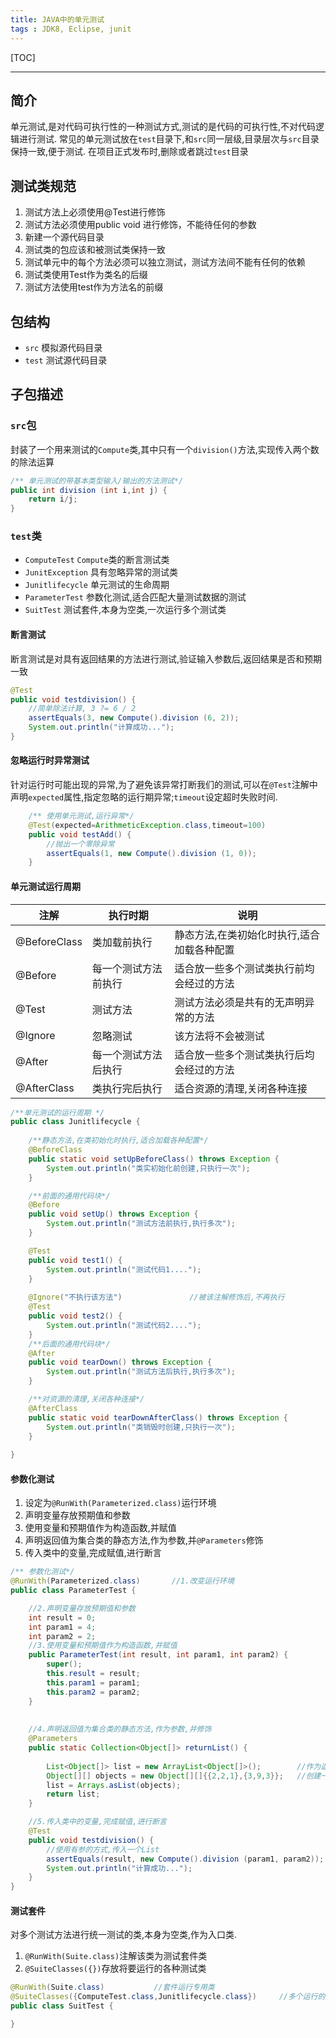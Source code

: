 ```yaml
---
title: JAVA中的单元测试
tags : JDK8, Eclipse, junit
---
```


[TOC]

---

## 简介
单元测试,是对代码可执行性的一种测试方式,测试的是代码的可执行性,不对代码逻辑进行测试.
常见的单元测试放在`test`目录下,和`src`同一层级,目录层次与`src`目录保持一致,便于测试.
在项目正式发布时,删除或者跳过`test`目录

## 测试类规范
 1. 测试方法上必须使用@Test进行修饰
 2. 测试方法必须使用public void 进行修饰，不能待任何的参数
 3. 新建一个源代码目录
 4. 测试类的包应该和被测试类保持一致
 5. 测试单元中的每个方法必须可以独立测试，测试方法间不能有任何的依赖
 6. 测试类使用Test作为类名的后缀
 7. 测试方法使用test作为方法名的前缀

## 包结构

* `src`  模拟源代码目录
* `test`  测试源代码目录

## 子包描述

### `src`包
封装了一个用来测试的`Compute`类,其中只有一个`division()`方法,实现传入两个数的除法运算

``` java
/**	单元测试的带基本类型输入/输出的方法测试*/
public int division (int i,int j) {
	return i/j;
}
```

### `test`类
- `ComputeTest` `Compute`类的断言测试类
- `JunitException` 具有忽略异常的测试类
- `Junitlifecycle` 单元测试的生命周期
- `ParameterTest` 参数化测试,适合匹配大量测试数据的测试
- `SuitTest` 测试套件,本身为空类,一次运行多个测试类

#### 断言测试
断言测试是对具有返回结果的方法进行测试,验证输入参数后,返回结果是否和预期一致

``` java
@Test
public void testdivision() {
	//简单除法计算, 3 ?= 6 / 2 
	assertEquals(3, new Compute().division (6, 2));
	System.out.println("计算成功...");
}
```

#### 忽略运行时异常测试
针对运行时可能出现的异常,为了避免该异常打断我们的测试,可以在`@Test`注解中声明`expected`属性,指定忽略的运行期异常;`timeout`设定超时失败时间.

``` java
	/**	使用单元测试,运行异常*/
	@Test(expected=ArithmeticException.class,timeout=100)
	public void testAdd() {
		//抛出一个零除异常
		assertEquals(1, new Compute().division (1, 0));
	}
```
#### 单元测试运行周期

| 注解         | 执行时期             | 说明                                       |
| ------------ | -------------------- | ------------------------------------------ |
| @BeforeClass | 类加载前执行         | 静态方法,在类初始化时执行,适合加载各种配置 |
| @Before      | 每一个测试方法前执行 | 适合放一些多个测试类执行前均会经过的方法   |
| @Test        | 测试方法             | 测试方法必须是共有的无声明异常的方法       |
| @Ignore      | 忽略测试             | 该方法将不会被测试                         |
| @After       | 每一个测试方法后执行 | 适合放一些多个测试类执行后均会经过的方法   |
| @AfterClass  | 类执行完后执行       | 适合资源的清理,关闭各种连接                |

``` java
/**单元测试的运行周期 */
public class Junitlifecycle {
	
	/**静态方法,在类初始化时执行,适合加载各种配置*/
	@BeforeClass
	public static void setUpBeforeClass() throws Exception {
		System.out.println("类实初始化前创建,只执行一次");
	}

	/**前面的通用代码块*/
	@Before
	public void setUp() throws Exception {
		System.out.println("测试方法前执行,执行多次");
	}

	@Test
	public void test1() {
		System.out.println("测试代码1....");
	}
	
	@Ignore("不执行该方法")				//被该注解修饰后,不再执行
	@Test
	public void test2() {
		System.out.println("测试代码2....");
	}
	/**后面的通用代码块*/
	@After
	public void tearDown() throws Exception {
		System.out.println("测试方法后执行,执行多次");
	}

	/**对资源的清理,关闭各种连接*/
	@AfterClass
	public static void tearDownAfterClass() throws Exception {
		System.out.println("类销毁时创建,只执行一次");
	}
	
}
```

#### 参数化测试

 1. 设定为`@RunWith(Parameterized.class)`运行环境
 2. 声明变量存放预期值和参数
 3. 使用变量和预期值作为构造函数,并赋值
 4. 声明返回值为集合类的静态方法,作为参数,并`@Parameters`修饰
 5. 传入类中的变量,完成赋值,进行断言

``` java
/**	参数化测试*/
@RunWith(Parameterized.class)		//1.改变运行环境
public class ParameterTest {

	//2.声明变量存放预期值和参数
	int result = 0;
	int param1 = 4;
	int param2 = 2;
	//3.使用变量和预期值作为构造函数,并赋值
	public ParameterTest(int result, int param1, int param2) {
		super();
		this.result = result;
		this.param1 = param1;
		this.param2 = param2;
	}
	
	
	//4.声明返回值为集合类的静态方法,作为参数,并修饰
	@Parameters
	public static Collection<Object[]> returnList() {
		
		List<Object[]> list = new ArrayList<Object[]>();		//作为返回值
		Object[][] objects = new Object[][]{{2,2,1},{3,9,3}};	//创建一个二维数组,保存为变量和结果	2=2/1  3=9/3
		list = Arrays.asList(objects);
		return list;
	}

	//5.传入类中的变量,完成赋值,进行断言
	@Test
	public void testdivision() {
		//使用有参的方式,传入一个List
		assertEquals(result, new Compute().division (param1, param2));
		System.out.println("计算成功...");
	}
}
```

#### 测试套件
对多个测试方法进行统一测试的类,本身为空类,作为入口类.

 1. `@RunWith(Suite.class)`注解该类为测试套件类
 2. `@SuiteClasses({})`存放将要运行的各种测试类

``` java
@RunWith(Suite.class)			//套件运行专用类
@SuiteClasses({ComputeTest.class,Junitlifecycle.class})		//多个运行的测试类...
public class SuitTest {

}
```



